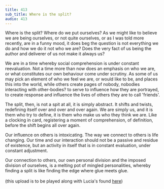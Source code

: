 ```yaml
---
title: 413
sub_title: Where is the split? 
audio: 413
---
```


Where is the split? Where do we put ourselves? As we might like to believe we are being ourselves, or not quite ourselves, or as I was told more recently, are in a funny mood, it does beg the question is not everything we do and how we do it not who we are? Does the very fact of us being the author and deliverer of us not make it always us?

We are in a time whereby social comprehension is under constant reevaluation. Not a time more than now does an emphasis on who we are, or what constitutes our own behaviour come under scrutiny. As some of us may pick an element of who we feel we are, or would like to be, and places this into the world, while others create pages of nobody, nobodies interacting with other-bodies? to serve to influence how they are portrayed, to create response and influence the lives of others they are to call 'friends'.

The split, then, is not a spit at all, it is simply abstract. It shifts and twists, redefining itself over and over and over again. We are simply us, and it is them who try to define, it is them who make us who they think we are. Like a clocking in card, registering a moment of comprehension, of definition, before the shift begins all over again.

Our influence on others is intoxicating. The way we connect to others is life changing. Our time and our interaction should not be a passive and residue of existence, but an activity in itself that is in constant evaluation, under constant adjustment.

Our connection to others, our own personal division and the imposed division of ourselves, is a melting pot of mingled personalities, whereby finding a split is like finding the edge where glue meets glue.
<br /><br />
(this upload is to be played along with Lucia's found <a href="http://smallmimosa.wordpress.com/2013/03/21/a-small-sweet-odd-couple/" target="_blank">here</a>)

